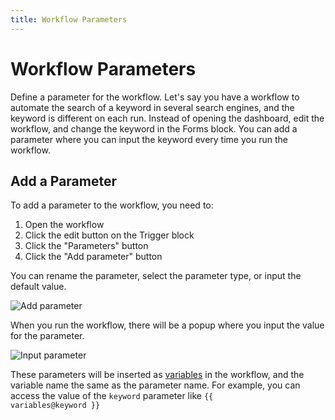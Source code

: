 ```yaml
---
title: Workflow Parameters
---
```


# Workflow Parameters
Define a parameter for the workflow.
Let's say you have a workflow to automate the search of a keyword in several search engines, and the keyword is different on each run. Instead of opening the dashboard, edit the workflow, and change the keyword in the Forms block. You can add a parameter where you can input the keyword every time you run the workflow.

## Add a Parameter

To add a parameter to the workflow, you need to:

1. Open the workflow
2. Click the edit button on the Trigger block
3. Click the "Parameters" button
4. Click the "Add parameter" button

You can rename the parameter, select the parameter type, or input the default value. 

![Add parameter](https://res.cloudinary.com/chat-story/image/upload/v1666079866/automa/chrome_1VtcrxMGH7_d7puxa.png)

When you run the workflow, there will be a popup where you input the value for the parameter.

![Input parameter](https://res.cloudinary.com/chat-story/image/upload/v1666080277/automa/chrome_7p2d3nvu9w_funwit.png)

These parameters will be inserted as [variables](./variables.md) in the workflow, and the variable name the same as the parameter name. For example, you can access the value of the `keyword` parameter like <code v-pre>{{ variables@keyword }}</code>
